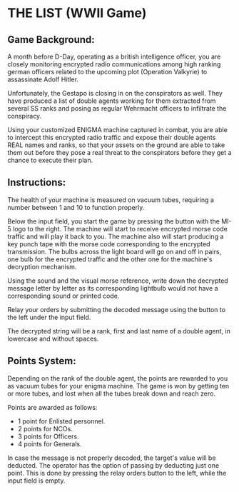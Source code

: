 # THE LIST (WWII Game)


## Game Background:


A month before D-Day, operating as a british intelligence officer, you are closely monitoring encrypted radio communications among high ranking german officers related to the upcoming plot (Operation Valkyrie) to assassinate Adolf Hitler.

Unfortunately, the Gestapo is closing in on the conspirators as well. They have produced a list of double agents working for them extracted from several SS ranks and posing as regular Wehrmacht officers to infiltrate the conspiracy.

Using your customized ENIGMA machine captured in combat, you are able to intercept this encrypted radio traffic and expose their double agents REAL names and ranks, so that your assets on the ground are able to take them out before they pose a real threat to the conspirators before they get a chance to execute their plan.


## Instructions:


The health of your machine is measured on vacuum tubes, requiring a number between 1 and 10 to function properly.

Below the input field, you start the game by pressing the button with the MI-5 logo to the right. The machine will start to receive encrypted morse code traffic and will play it back to you. The machine also will start producing a key punch tape with the morse code corresponding to the encrypted transmission. The bulbs across the light board will go on and off in pairs, one bulb for the encrypted traffic and the other one for the machine's decryption mechanism.

Using the sound and the visual morse reference, write down the decrypted message letter by letter as its corresponding lightbulb would not have a corresponding sound or printed code.

Relay your orders by submitting the decoded message using the button to the left under the input field.

The decrypted string will be a rank, first and last name of a double agent, in lowercase and without spaces.


## Points System:

Depending on the rank of the double agent, the points are rewarded to you as vacuum tubes for your enigma machine. The game is won by getting ten or more tubes, and lost when all the tubes break down and reach zero.

Points are awarded as follows:

- 1 point for Enlisted personnel.
- 2 points for NCOs.
- 3 points for Officers.
- 4 points for Generals.

In case the message is not properly decoded, the target's value will be deducted. The operator has the option of passing by deducting just one point. This is done by pressing the relay orders button to the left, while the input field is empty. 
